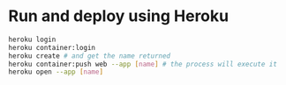 # Run and deploy using Heroku

```sh
heroku login
heroku container:login
heroku create # and get the name returned
heroku container:push web --app [name] # the process will execute it
heroku open --app [name]
```

